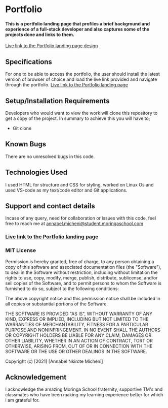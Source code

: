# Portfolio
#### This is a portfolio landing page that profiles a brief background and experience of a full-stack developer and also captures some of the projects done and links to them.

<a href="https://www.figma.com/file/zXaKc25jH1hXzQwLI4UiId/PORTFOLIO-LANDING-PAGE?node-id=0%3A1e">Live link to the Portfolio landing page design</a>


## Specifications
For one to be able to access the portfolio, the user should install the latest version of browser of choice and load the live link provided and navigate through the portfolio. <a href="https://annabelnkir.github.io/Portfolio-landing-page">Live link to the Portfolio landing page</a>

## Setup/Installation Requirements

Developers who would want to view the work will clone this repository to get a copy of the project. In summary to achieve this you will have to;

* Git clone


## Known Bugs
There are no unresolved bugs in this code.
## Technologies Used
I used HTML for structure and CSS for styling, worked on Linux Os and used VS-code as my text/code editor and Git applications.
## Support and contact details
Incase of any query, need for collaboration or issues with this code, feel free to reach me at annabel.micheni@student.moringaschool.com

### <a href="https://annabelnkir.github.io/Portfolio-landing-page">Live link to the Portfolio landing page</a>

### MIT License

Permission is hereby granted, free of charge, to any person obtaining a copy
of this software and associated documentation files (the "Software"), to deal
in the Software without restriction, including without limitation the rights
to use, copy, modify, merge, publish, distribute, sublicense, and/or sell
copies of the Software, and to permit persons to whom the Software is
furnished to do so, subject to the following conditions:

The above copyright notice and this permission notice shall be included in all
copies or substantial portions of the Software.

THE SOFTWARE IS PROVIDED "AS IS", WITHOUT WARRANTY OF ANY KIND, EXPRESS OR
IMPLIED, INCLUDING BUT NOT LIMITED TO THE WARRANTIES OF MERCHANTABILITY,
FITNESS FOR A PARTICULAR PURPOSE AND NONINFRINGEMENT. IN NO EVENT SHALL THE
AUTHORS OR COPYRIGHT HOLDERS BE LIABLE FOR ANY CLAIM, DAMAGES OR OTHER
LIABILITY, WHETHER IN AN ACTION OF CONTRACT, TORT OR OTHERWISE, ARISING FROM,
OUT OF OR IN CONNECTION WITH THE SOFTWARE OR THE USE OR OTHER DEALINGS IN THE
SOFTWARE.

Copyright (c) [2021] [Annabel Nkirote Micheni]
## Acknowledgement
I acknowledge the amazing Moringa School fraternity, supportive TM's and classmates who have been making my learning experience better for which i am grateful for.
